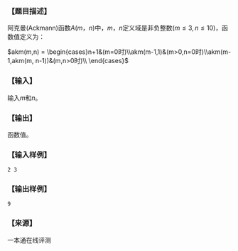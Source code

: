### 【题目描述】

阿克曼(Ackmann)函数$A(m，n)$中，$m，n$定义域是非负整数$(m≤3,n≤10)$，函数值定义为：

$akm(m,n) = \begin{cases}n+1&(m=0时)\\akm(m-1,1)&(m>0,n=0时)\\akm(m-1,akm(m, n-1))&(m,n>0时)\\ \end{cases}$

### 【输入】

输入$m$和$n$。

### 【输出】

函数值。

### 【输入样例】

```
2 3
```

### 【输出样例】

```
9
```


 ### 【来源】

 一本通在线评测 